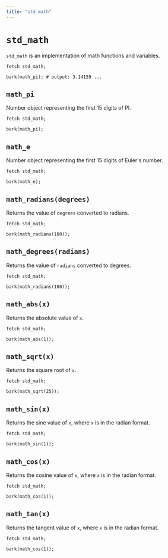 ```yaml
---
title: "std_math"
---
```


# `std_math`

`std_math` is an implementation of math functions and variables.

```
fetch std_math;

bark(math_pi); # output: 3.14159 ...
```

## `math_pi`
Number object representing the first 15 digits of PI.

```
fetch std_math;

bark(math_pi);
```

## `math_e`
Number object representing the first 15 digits of Euler's number.

```
fetch std_math;

bark(math_e);
```

## `math_radians(degrees)`
Returns the value of `degrees` converted to radians.

```
fetch std_math;

bark(math_radians(180));
```

## `math_degrees(radians)`
Returns the value of `radians` converted to degrees.

```
fetch std_math;

bark(math_radians(180));
```

## `math_abs(x)`
Returns the absolute value of `x`.

```
fetch std_math;

bark(math_abs(1));
```

## `math_sqrt(x)`
Returns the square root of `x`.

```
fetch std_math;

bark(math_sqrt(25));
```

## `math_sin(x)`
Returns the sine value of `x`, where `x` is in the radian format.

```
fetch std_math;

bark(math_sin(1));
```

## `math_cos(x)`
Returns the cosine value of `x`, where `x` is in the radian format.

```
fetch std_math;

bark(math_cos(1));
```

## `math_tan(x)`
Returns the tangent value of `x`, where `x` is in the radian format.

```
fetch std_math;

bark(math_cos(1));
```
